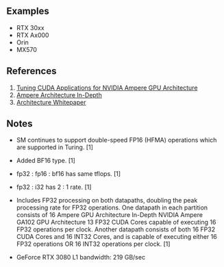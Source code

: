 
## Examples

* RTX 30xx
* RTX Ax000
* Orin
* MX570

## References

1. [Tuning CUDA Applications for NVIDIA Ampere GPU Architecture](https://docs.nvidia.com/cuda/ampere-tuning-guide/)
2. [Ampere Architecture In-Depth](https://developer.nvidia.com/blog/nvidia-ampere-architecture-in-depth/)
3. [Architecture Whitepaper](https://www.nvidia.com/content/PDF/nvidia-ampere-ga-102-gpu-architecture-whitepaper-v2.pdf)


## Notes

* SM continues to support double-speed FP16 (HFMA) operations which are supported in Turing. [1]
* Added BF16 type. [1]
* fp32 : fp16 : bf16 has same tflops. [1]
* fp32 : i32 has 2 : 1 rate. [1]

* Includes FP32 processing on both datapaths, doubling the peak processing rate for FP32 operations. One datapath in each partition consists of 16 Ampere GPU Architecture In-Depth NVIDIA Ampere GA102 GPU Architecture 13 FP32 CUDA Cores capable of executing 16 FP32 operations per clock. Another datapath consists of both 16 FP32 CUDA Cores and 16 INT32 Cores, and is capable of executing either 16 FP32 operations OR 16 INT32 operations per clock. [1]
* GeForce RTX 3080 L1 bandwidth: 219 GB/sec
